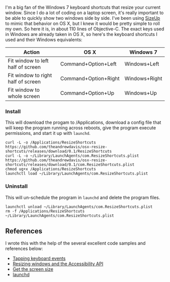 I'm a big fan of the Windows 7 keyboard shortcuts that resize your current window. Since I do a lot of coding on a laptop screen, it's really important to be able to quickly show two windows side by side. I've been using [SizeUp](https://www.irradiatedsoftware.com/sizeup/) to mimic that behavior on OS X, but I knew it would be pretty simple to roll my own. So here it is, in about 110 lines of Objective-C. The exact keys used in Windows are already taken in OS X, so here's the keyboard shortcuts I used and their Windows equivalents:

Action|OS X|Windows 7
------|----|---------
Fit window to left half of screen|Command+Option+Left|Windows+Left
Fit window to right half of screen|Command+Option+Right|Windows+Right
Fit window to whole screen|Command+Option+Up|Windows+Up

### Install
This will download the progam to /Applications, download a config file that will keep the program running across reboots, give the program execute permissions, and start it up with `launchd`.
````
curl -L -o /Applications/ResizeShortcuts https://github.com/theandrewdavis/osx-resize-shortcuts/releases/download/0.1/ResizeShortcuts
curl -L -o ~/Library/LaunchAgents/com.ResizeShortcuts.plist https://github.com/theandrewdavis/osx-resize-shortcuts/releases/download/0.1/com.ResizeShortcuts.plist
chmod ug+x /Applications/ResizeShortcuts
launchctl load ~/Library/LaunchAgents/com.ResizeShortcuts.plist
````

### Uninstall
This will un-schedule the program in `launchd` and delete the program files.
````
launchctl unload ~/Library/LaunchAgents/com.ResizeShortcuts.plist
rm -f /Applications/ResizeShortcuts ~/Library/LaunchAgents/com.ResizeShortcuts.plist
````

## References
I wrote this with the help of the several excellent code samples and references below:
* [Tapping keyboard events](http://stackoverflow.com/questions/1776567/osx-quartz-event-taps-event-types-and-how-to-edit-events)
* [Resizing windows and the Accessibility API](http://stackoverflow.com/questions/614185/window-move-and-resize-apis-in-os-x)
* [Get the screen size](http://stackoverflow.com/questions/4982656/programmatically-get-screen-size-in-mac-os-x)
* [launchd](http://launchd.info/)
